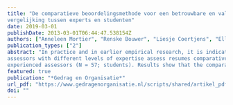```yaml
---
title: "De comparatieve beoordelingsmethode voor een betrouwbare en valide cv-screening: een
vergelijking tussen experts en studenten" 
date: 2019-03-01
publishDate: 2013-03-01T06:44:47.538154Z
authors: ["Anneleen Mortier", "Renske Bouwer", "Liesje Coertjens", "Ellen Volckaert", "Amelie Vrijdags", "Roos Van Gasse", "Peter Vlerick", "Sven De Maeyer"]
publication_types: ["2"]
abstract: "In practice and in earlier empirical research, it is indicated that resume screening does not always provide suitable candidates for a vacancy. This might be due to several issues: one assessor carries out the screening, resulting in cognitive distortions influencing the selection process; the assessment does not focus on all aspects of the selection, nor does it allow for certain criteria to weigh more heavily than others; and/or the assessor is insufficiently trained to carry out the resume screening. The current study captures these issues by offering an alternative assessment method (Comparative Judgment) in which the interrater reliability and construct validity of the resume screening is studied: several
assessors with different levels of expertise assess resumes comparatively. In this study, resumes from 42 candidates applying for an existing vacancy were used. These resumes were directly compared by experienced (N = 7; experts), and less
experienced assessors (N = 57; students). Results show that the comparative judgements of experienced assessors are linked to valid and reliable resume screening. The inter-rater reliability of the student assessments was lower than that of the experts. Even though the final rank ordering of the resumes correlated, students often relied on irrelevant aspects in the resumes."
featured: true
publication: "*Gedrag en Organisatie*"
url_pdf: "https://www.gedragenorganisatie.nl/scripts/shared/artikel_pdf.php?id=GO-32-2-2"
doi: ""
---
```


